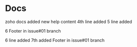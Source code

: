 # Docs
zoho docs
added new help content
4th line added
5 line added

6 Footer in issue#01 branch

6 line added
7th added Footer in issue#01 branch

